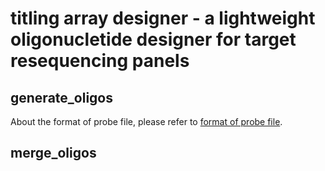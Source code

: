 # titling array designer - a lightweight oligonucletide designer for target resequencing panels



## generate_oligos



About the format of probe file, please refer to [format of probe file](https://github.com/shiquan/titling_array_designer/blob/master/document/format.md).

## merge_oligos

